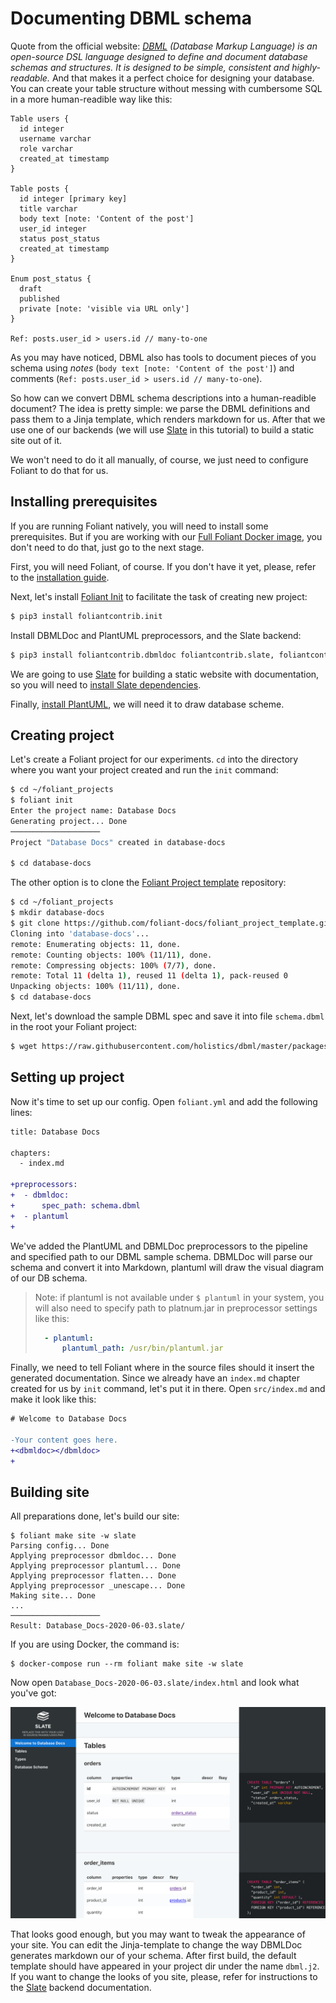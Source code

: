 # Documenting DBML schema

Quote from the official website: *[DBML](https://dbml.org) (Database Markup Language) is an open-source DSL language designed to define and document database schemas and structures. It is designed to be simple, consistent and highly-readable.* And that makes it a perfect choice for designing your database. You can create your table structure without messing with cumbersome SQL in a more human-readible way like this:

```
Table users {
  id integer
  username varchar
  role varchar
  created_at timestamp
}

Table posts {
  id integer [primary key]
  title varchar
  body text [note: 'Content of the post']
  user_id integer
  status post_status
  created_at timestamp
}

Enum post_status {
  draft
  published
  private [note: 'visible via URL only']
}

Ref: posts.user_id > users.id // many-to-one
```

As you may have noticed, DBML also has tools to document pieces of you schema using *notes* (`body text [note: 'Content of the post']`) and comments (`Ref: posts.user_id > users.id // many-to-one`).

So how can we convert DBML schema descriptions into a human-readible document? The idea is pretty simple: we parse the DBML definitions and pass them to a Jinja template, which renders markdown for us. After that we use one of our backends (we will use [Slate](https://foliant-docs.github.io/docs/backends/slate/) in this tutorial) to build a static site out of it.

We won't need to do it all manually, of course, we just need to configure Foliant to do that for us.

## Installing prerequisites

If you are running Foliant natively, you will need to install some prerequisites. But if you are working with our [Full Foliant Docker image](../full_docker.md), you don't need to do that, just go to the next stage.

First, you will need Foliant, of course. If you don't have it yet, please, refer to the [installation guide](https://foliant-docs.github.io/docs/installation/).

Next, let's install [Foliant Init](https://github.com/foliant-docs/foliantcontrib.init/) to facilitate the task of creating new project:

```bash
$ pip3 install foliantcontrib.init
```

Install DBMLDoc and PlantUML preprocessors, and the Slate backend:

```bash
$ pip3 install foliantcontrib.dbmldoc foliantcontrib.slate, foliantcontrib.plantuml
```

We are going to use [Slate](https://github.com/slatedocs/slate) for building a static website with documentation, so you will need to [install Slate dependencies](https://github.com/slatedocs/slate/wiki/Using-Slate-Natively).

Finally, [install PlantUML](https://plantuml.com/ru/starting), we will need it to draw database scheme.

## Creating project

Let's create a Foliant project for our experiments. `cd` into the directory where you want your project created and run the `init` command:

```bash
$ cd ~/foliant_projects
$ foliant init
Enter the project name: Database Docs
Generating project... Done
────────────────────
Project "Database Docs" created in database-docs

$ cd database-docs
```

The other option is to clone the [Foliant Project template](https://github.com/foliant-docs/foliant_project_template) repository:

```bash
$ cd ~/foliant_projects
$ mkdir database-docs
$ git clone https://github.com/foliant-docs/foliant_project_template.git database-docs
Cloning into 'database-docs'...
remote: Enumerating objects: 11, done.
remote: Counting objects: 100% (11/11), done.
remote: Compressing objects: 100% (7/7), done.
remote: Total 11 (delta 1), reused 11 (delta 1), pack-reused 0
Unpacking objects: 100% (11/11), done.
$ cd database-docs
```

Next, let's download the sample DBML spec and save it into file `schema.dbml` in the root your Foliant project:

```bash
$ wget https://raw.githubusercontent.com/holistics/dbml/master/packages/dbml-core/__tests__/parser/dbml-parse/input/general_schema.in.dbml -O schema.dbml
```

## Setting up project

Now it's time to set up our config. Open `foliant.yml` and add the following lines:

```diff
title: Database Docs

chapters:
  - index.md

+preprocessors:
+  - dbmldoc:
+      spec_path: schema.dbml
+  - plantuml
+
```

We've added the PlantUML and DBMLDoc preprocessors to the pipeline and specified path to our DBML sample schema. DBMLDoc will parse our schema and convert it into Markdown, plantuml will draw the visual diagram of our DB schema.

> Note: if plantuml is not available under `$ plantuml` in your system, you will also need to specify path to platnum.jar in preprocessor settings like this:
> ```yaml
>   - plantuml:
>       plantuml_path: /usr/bin/plantuml.jar
> ```

Finally, we need to tell Foliant where in the source files should it insert the generated documentation. Since we already have an `index.md` chapter created for us by `init` command, let's put it in there. Open `src/index.md` and make it look like this:

```diff
# Welcome to Database Docs

-Your content goes here.
+<dbmldoc></dbmldoc>
+
```

## Building site

All preparations done, let's build our site:

```
$ foliant make site -w slate
Parsing config... Done
Applying preprocessor dbmldoc... Done
Applying preprocessor plantuml... Done
Applying preprocessor flatten... Done
Applying preprocessor _unescape... Done
Making site... Done
...
────────────────────
Result: Database_Docs-2020-06-03.slate/
```

If you are using Docker, the command is:

```
$ docker-compose run --rm foliant make site -w slate
```

Now open `Database_Docs-2020-06-03.slate/index.html` and look what you've got:

![](img/dbml.png)

That looks good enough, but you may want to tweak the appearance of your site. You can edit the Jinja-template to change the way DBMLDoc generates markdown our of your schema. After first build, the default template should have appeared in your project dir under the name `dbml.j2`. If you want to change the looks of you site, please, refer for instructions to the [Slate](https://foliant-docs.github.io/docs/backends/slate/) backend documentation.
